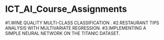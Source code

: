 # ICT_AI_Course_Assignments
#1.WINE QUALITY MULTI-CLASS CLASSIFICATION .
#2.RESTAURANT TIPS ANALYSIS WITH MULTIVARIATE REGRESSION.
#3.IMPLEMENTING A SIMPLE NEURAL NETWORK ON THE TITANIC DATASET.
